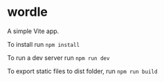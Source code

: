 # wordle

A simple Vite app.

To install run `npm install`

To run a dev server run `npm run dev`

To export static files to dist folder, run `npm run build`
